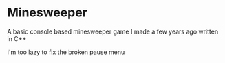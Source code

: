 # Minesweeper

A basic console based minesweeper game I made a few years ago written in C++

I'm too lazy to fix the broken pause menu